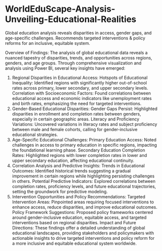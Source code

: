 # WorldEduScape-Analysis-Unveiling-Educational-Realities
Global education analysis reveals disparities in access, gender gaps, and age-specific challenges. Recommends targeted interventions &amp; policy reforms for an inclusive, equitable system.

Overview of Findings:
The analysis of global educational data reveals a nuanced tapestry of disparities, trends, and opportunities across regions, genders, and age groups. Through comprehensive visualization and analysis using Power BI, several key insights have emerged:
1. Regional Disparities in Educational Access:
Hotspots of Educational Inequality: Identified regions with significantly higher out-of-school rates across primary, lower secondary, and upper secondary levels.
Correlation with Socioeconomic Factors: Found correlations between educational access and economic indicators like unemployment rates and birth rates, emphasizing the need for targeted interventions.
2. Gender-Based Educational Disparities:
Gender Gaps Persist: Highlighted disparities in enrollment and completion rates between genders, especially in certain geographic areas.
Literacy and Proficiency Variations: Uncovered variations in literacy rates and subject proficiency between male and female cohorts, calling for gender-inclusive educational strategies.
3. Age-Specific Educational Challenges:
Primary Education Access: Noted challenges in access to primary education in specific regions, impacting the foundational learning phase.
Secondary Education Completion Rates: Highlighted regions with lower completion rates in lower and upper secondary education, affecting educational continuity.
4. Correlation Analysis and Predictive Insights:
Trends in Educational Outcomes: Identified historical trends suggesting a gradual improvement in certain regions while highlighting persisting challenges in others.
Potential Predictive Indicators: Explored correlations between completion rates, proficiency levels, and future educational trajectories, setting the groundwork for predictive modeling.
5. Intervention Opportunities and Policy Recommendations:
Targeted Intervention Areas: Pinpointed areas requiring focused interventions to enhance access, reduce disparities, and improve educational outcomes.
Policy Framework Suggestions: Proposed policy frameworks centered around gender-inclusive education, equitable access, and targeted interventions based on regional disparities.
Impact and Future Directions:
These findings offer a detailed understanding of global educational landscapes, providing stakeholders and policymakers with actionable insights to drive targeted interventions and policy reform for a more inclusive and equitable educational system worldwide.
